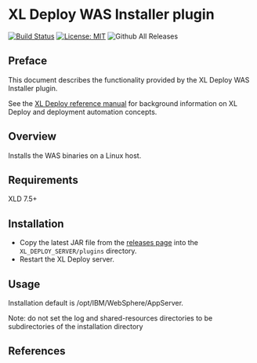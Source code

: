 # XL Deploy WAS Installer plugin

[![Build Status][xld-was-installer-plugin-travis-image]][xld-was-installer-plugin-travis-url]
[![License: MIT][xld-was-installer-plugin-license-image]][xld-was-installer-plugin-license-url]
![Github All Releases][xld-was-installer-plugin-downloads-image]

[xld-was-installer-plugin-travis-image]: https://travis-ci.org/xebialabs-community/xld-was-installer-plugin.svg?branch=master
[xld-was-installer-plugin-travis-url]: https://travis-ci.org/xebialabs-community/xld-was-installer-plugin
[xld-was-installer-plugin-license-image]: https://img.shields.io/badge/License-MIT-yellow.svg
[xld-was-installer-plugin-license-url]: https://opensource.org/licenses/MIT
[xld-was-installer-plugin-downloads-image]: https://img.shields.io/github/downloads/xebialabs-community/xld-was-installer-plugin/total.svg

## Preface

This document describes the functionality provided by the XL Deploy WAS Installer plugin.

See the [XL Deploy reference manual](https://docs.xebialabs.com/xl-deploy) for background information on XL Deploy and deployment automation concepts.  

## Overview

Installs the WAS binaries on a Linux host.

## Requirements

XLD 7.5+

## Installation

* Copy the latest JAR file from the [releases page](https://github.com/xebialabs-community/xld-was-installer-plugin/releases) into the `XL_DEPLOY_SERVER/plugins` directory.
* Restart the XL Deploy server.

## Usage

Installation default is /opt/IBM/WebSphere/AppServer.

Note:  do not set the log and shared-resources directories to be subdirectories of the installation directory

## References

